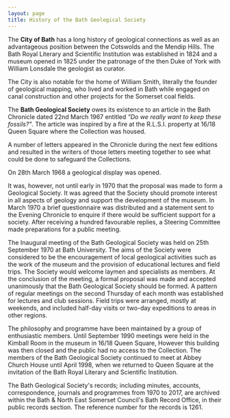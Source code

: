 ```yaml
---
layout: page
title: History of the Bath Geological Society
---
```


The **City of Bath** has a long history of geological connections as well as an advantageous position between the Cotswolds and the Mendip Hills.
The Bath Royal Literary and Scientific Institution was established in 1824 and a museum opened in 1825 under the patronage of the then Duke of York with William Lonsdale the geologist as curator.

The City is also notable for the home of William Smith, literally the founder of geological mapping, who lived and worked in Bath while engaged on canal construction and other projects for the Somerset coal fields.

The **Bath Geological Society** owes its existence to an article in the Bath Chronicle dated 22nd March 1967 entitled *"Do we really want to keep these fossils?"*. The article was inspired by a fire at the R.L.S.I. property at 16/18 Queen Square where the Collection was housed.

A number of letters appeared in the Chronicle during the next few editions and resulted in the writers of those letters meeting together to see what could be done to safeguard the Collections.

On 28th March 1968 a geological display was opened.

It was, however, not until early in 1970 that the proposal was made to form a Geological Society. It was agreed that the Society should promote interest in all aspects of geology and support the development of the museum. In March 1970 a brief questionnaire was distributed and a statement sent to the Evening Chronicle to enquire if there would be sufficient support for a society. After receiving a hundred favourable replies, a Steering Committee made preparations for a public meeting.

The Inaugural meeting of the Bath Geological Society was held on 25th September 1970 at Bath University. The aims of the Society were considered to be the encouragement of local geological activities such as the work of the museum and the provision of educational lectures and field trips. The Society would welcome laymen and specialists as members. At the conclusion of the meeting, a formal proposal was made and accepted unanimously that the Bath Geological Society should be formed. A pattern of regular meetings on the second Thursday of each month was established for lectures and club sessions. Field trips were arranged, mostly at weekends, and included half-day visits or two-day expeditions to areas in other regions.

The philosophy and programme have been maintained by a group of enthusiastic members. Until September 1990 meetings were held in the Kimball Room in the museum in 16/18 Queen Square, However this building was then closed and the public had no access to the Collection. The members of the Bath Geological Society continued to meet at Abbey Church House until April 1998, when we returned to Queen Square at the invitation of the Bath Royal Literary and Scientific Institution.

The Bath Geological Society's records; including minutes, accounts, correspondence, journals and programmes from 1970 to 2017, are archived within the Bath & North East Somerset Council's Bath Record Office, in their public records section. The reference number for the records is 1261.